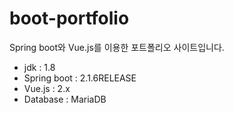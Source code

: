 # boot-portfolio

Spring boot와 Vue.js를 이용한 포트폴리오 사이트입니다.


* jdk : 1.8
* Spring boot : 2.1.6RELEASE
* Vue.js : 2.x
* Database : MariaDB

